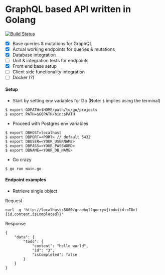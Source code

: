 # GraphQL based API written in Golang
[![Build Status](https://travis-ci.org/raunofreiberg/kyrene.svg?branch=master)](https://travis-ci.org/raunofreiberg/kyrene)

- [x] Base queries & mutations for GraphQL
- [x] Actual working endpoints for queries & mutations
- [x] Database integration
- [ ] Unit & integration tests for endpoints
- [x] Front end base setup
- [ ] Client side functionality integration
- [ ] Docker (?)

#### Setup

* Start by setting env variables for Go (Note: `$` implies using the terminal)

```
$ export GOPATH=$HOME/path/to/go/projects
$ export PATH=$GOPATH/bin:$PATH
```

* Proceed with Postgres env variables

```
$ export DBHOST=localhost
$ export DBPORT=<PORT> // default 5432
$ export DBUSER=<YOUR_USERNAME>
$ export DBPASS=<YOUR_PASSWORD>
$ export DBNAME=<YOUR_DB_NAME>
```

* Go crazy

```
$ go run main.go
```

#### Endpoint examples

* Retrieve single object

Request
```
curl -g 'http://localhost:8000/graphql?query={todo(id:<ID>){id,content,isCompleted}}'
```

Response
```
{
	"data": {
		"todo": {
			"content": "hello world",
			"id": "3",
			"isCompleted": false
		}
	}
}
```

